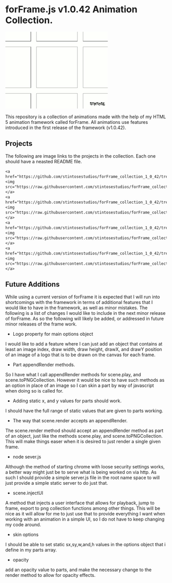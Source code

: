 # forFrame.js v1.0.42 Animation Collection.

![logo](https://raw.githubusercontent.com/stintosestudios/forFrame_collection_1_0_42/master/projects/logo/gifs/gif_1_320.gif)

This repository is a collection of animations made with the help of my HTML 5 animation framework called forFrame. All animations use features introduced in the first release of the framework (v1.0.42).

## Projects

The following are image links to the projects in the collection. Each one should have a neasted README file.

<div>

    <a href="https://github.com/stintosestudios/forFrame_collection_1_0_42/tree/master/projects/logo"><img src="https://raw.githubusercontent.com/stintosestudios/forFrame_collection_1_0_42/master/projects/logo/thum_128.png"></a>
    <a href="https://github.com/stintosestudios/forFrame_collection_1_0_42/tree/master/projects/fractal_1"><img src="https://raw.githubusercontent.com/stintosestudios/forFrame_collection_1_0_42/master/projects/fractal_1/thum_128.png"></a>
    <a href="https://github.com/stintosestudios/forFrame_collection_1_0_42/tree/master/projects/circle_pointer"><img src="https://raw.githubusercontent.com/stintosestudios/forFrame_collection_1_0_42/master/projects/circle_pointer/thum_128.png"></a>
    <a href="https://github.com/stintosestudios/forFrame_collection_1_0_42/tree/master/projects/the_canvas"><img src="https://raw.githubusercontent.com/stintosestudios/forFrame_collection_1_0_42/master/projects/the_canvas/thum_128.png"></a>

</div>

## Future Additions

While using a current version of forFrame it is expected that I will run into shortcomings with the framework in terms of additional features that I would like to have in the framework, as well as minor mistakes. The following is a list of changes I would like to include in the next minor release of forFrame. As so the following will likely be added, or addressed in future minor releases of the frame work.

* Logo property for main options object

I would like to add a feature where I can just add an object that contains at least an image index, draw width, draw height, drawX, and drawY position of an image of a logo that is to be drawn on the canvas for each frame.

* Part appendRender methods.

So I have what I call appendRender methods for scene.play, and scene.toPNGCollection. However it would be nice to have such methods as an option in place of an image so I can skin a part by way of javascript when doing so is called for.

* Adding static x, and y values for parts should work.

I should have the full range of static values that are given to parts working.

* The way that scene.render accepts an appendRender.

The scene.render method should accept an appendRender method as part of an object, just like the methods scene.play, and scene.toPNGCollection. This will make things easer when it is desired to just render a single given frame.

* node sever.js

Although the method of starting chrome with loose security settings works, a better way might just be to serve what is being worked on via http. As such I should provide a simple server.js file in the root name space to will just provide a simple static server to do just that.

* scene.injectUI

A method that injects a user interface that allows for playback, jump to frame, export to png collection functions among other things. This will be nice as it will allow for me to just use that to provide everything I want when working with an animation in a simple UI, so I do not have to keep changing my code around.

* skin options

I should be able to set static sx,sy,w,and,h values in the options object that i define in my parts array.

* opacity

add an opacity value to parts, and make the necessary change to the render method to allow for opacity effects.